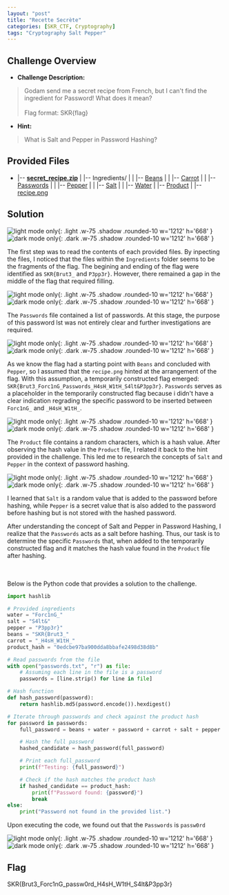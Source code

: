 ```yaml
---
layout: "post"
title: "Recette Secrète"
categories: [SKR_CTF, Cryptography]
tags: "Cryptography Salt Pepper"
---
```


## Challenge Overview
- **Challenge Description:**
>Godam send me a secret recipe from French, but I can't find the ingredient for Password! What does it mean? <br><br>
Flag format: SKR{flag}

- **Hint:**
>What is Salt and Pepper in Password Hashing?

## Provided Files
- |-- [**secret_recipe.zip**](/hz_website/assets/CTF/SKR_CTF/Cryptography/Recette_Secrète/secret_recipe.zip)
|   |-- Ingredients/<!-- Subfolder -->
|   |   |-- [Beans](/hz_website/assets/CTF/SKR_CTF/Cryptography/Recette_Secrète/secret_recipe/Ingredients/Beans)
|   |   |-- [Carrot](/hz_website/assets/CTF/SKR_CTF/Cryptography/Recette_Secrète/secret_recipe/Ingredients/Carrot)
|   |   |-- [Passwords](/hz_website/assets/CTF/SKR_CTF/Cryptography/Recette_Secrète/secret_recipe/Ingredients/Passwords)
|   |   |-- [Pepper](/hz_website/assets/CTF/SKR_CTF/Cryptography/Recette_Secrète/secret_recipe/Ingredients/Pepper)
|   |   |-- [Salt](/hz_website/assets/CTF/SKR_CTF/Cryptography/Recette_Secrète/secret_recipe/Ingredients/Salt)
|   |   |-- [Water](/hz_website/assets/CTF/SKR_CTF/Cryptography/Recette_Secrète/secret_recipe/Ingredients/Water)
|   |-- [Product](/hz_website/assets/CTF/SKR_CTF/Cryptography/Recette_Secrète/secret_recipe/Product)
|   |-- [recipe.png](/hz_website/assets/CTF/SKR_CTF/Cryptography/Recette_Secrète/secret_recipe/recipe.png)

## Solution
![light mode only](/assets/CTF/SKR_CTF/Cryptography/Recette_Secrète/kali_output.png){: .light .w-75 .shadow .rounded-10 w='1212' h='668' }
![dark mode only](/assets/CTF/SKR_CTF/Cryptography/Recette_Secrète/kali_output.png){: .dark .w-75 .shadow .rounded-10 w='1212' h='668' }

The first step was to read the contents of each provided files. By inpecting the files, I noticed that the files within the `Ingredients` folder seems to be the fragments of the flag. The begining and ending of the flag were identified as `SKR{Brut3_` and `P3pp3r}`. However, there remained a gap in the middle of the flag that required filling.

![light mode only](/assets/CTF/SKR_CTF/Cryptography/Recette_Secrète/kali_output2.png){: .light .w-75 .shadow .rounded-10 w='1212' h='668' }
![dark mode only](/assets/CTF/SKR_CTF/Cryptography/Recette_Secrète/kali_output2.png){: .dark .w-75 .shadow .rounded-10 w='1212' h='668' }

The `Passwords` file contained a list of passwords. At this stage, the purpose of this password lst was not entirely clear and further investigations are required.

![light mode only](/assets/CTF/SKR_CTF/Cryptography/Recette_Secrète/secret_recipe/recipe.png){: .light .w-75 .shadow .rounded-10 w='1212' h='668' }
![dark mode only](/assets/CTF/SKR_CTF/Cryptography/Recette_Secrète/secret_recipe/recipe.png){: .dark .w-75 .shadow .rounded-10 w='1212' h='668' }


As we know the flag had a starting point with `Beans` and concluded with `Pepper`, so I assumed that the `recipe.png` hinted at the arrangement of the flag. With this assumption, a temporarily constructed flag emerged: `SKR{Brut3_Forc1nG_Passwords_H4sH_W1tH_S4lt&P3pp3r}`. `Passwords` serves as a placeholder in the temporarily constructed flag because i didn't have a clear indication regrading the specific password to be inserted between `Forc1nG_` and `_H4sH_W1tH_`.

![light mode only](/assets/CTF/SKR_CTF/Cryptography/Recette_Secrète/kali_output3.png){: .light .w-75 .shadow .rounded-10 w='1212' h='668' }
![dark mode only](/assets/CTF/SKR_CTF/Cryptography/Recette_Secrète/kali_output3.png){: .dark .w-75 .shadow .rounded-10 w='1212' h='668' }

The `Product` file contains a random characters, which is a hash value. After observing the hash value in the `Product` file, I related it back to the hint provided in the challenge. This led me to research the concepts of `Salt` and `Pepper` in the context of password hashing.

![light mode only](/assets/CTF/SKR_CTF/Cryptography/Recette_Secrète/Password_Hashing.png){: .light .w-75 .shadow .rounded-10 w='1212' h='668' }
![dark mode only](/assets/CTF/SKR_CTF/Cryptography/Recette_Secrète/Password_Hashing.png){: .dark .w-75 .shadow .rounded-10 w='1212' h='668' }

I learned that `Salt` is a random value that is added to the password before hashing, while `Pepper` is a secret value that is also added to the password before hashing but is not stored with the hashed password.

After understanding the concept of Salt and Pepper in Password Hashing, I realize that the `Passwords` acts as a salt before hashing. Thus, our task is to determine the specific `Passwords` that, when added to the temporarily constructed flag and it matches the hash value found in the `Product` file after hashing. 

<br><br>
Below is the Python code that provides a solution to the challenge.



```python
import hashlib

# Provided ingredients
water = "Forc1nG_"
salt = "S4lt&"
pepper = "P3pp3r}"
beans = "SKR{Brut3_"
carrot = "_H4sH_W1tH_"
product_hash = "0edcbe97ba900dda8bbafe2498d38d8b"

# Read passwords from the file
with open("passwords.txt", "r") as file:
    # Assuming each line in the file is a password
    passwords = [line.strip() for line in file]

# Hash function
def hash_password(password):
    return hashlib.md5(password.encode()).hexdigest()

# Iterate through passwords and check against the product hash
for password in passwords:
    full_password = beans + water + password + carrot + salt + pepper

    # Hash the full password
    hashed_candidate = hash_password(full_password)

    # Print each full_password
    print(f"Testing: {full_password}")

    # Check if the hash matches the product hash
    if hashed_candidate == product_hash:
        print(f"Password found: {password}")
        break
else:
    print("Password not found in the provided list.")
```

Upon executing the code, we found out that the `Passwords` is `passw0rd`

![light mode only](/assets/CTF/SKR_CTF/Cryptography/Recette_Secrète/Python.png){: .light .w-75 .shadow .rounded-10 w='1212' h='668' }
![dark mode only](/assets/CTF/SKR_CTF/Cryptography/Recette_Secrète/Python.png){: .dark .w-75 .shadow .rounded-10 w='1212' h='668' }

## Flag
SKR{Brut3_Forc1nG_passw0rd_H4sH_W1tH_S4lt&P3pp3r}